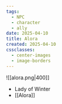 ```yaml
---
tags:
  - NPC
  - character
  - ally
date: 2025-04-10
title: Alora
created: 2025-04-10
cssclasses:
  - center-images
  - image-borders
---
```

![[alora.png|400]]

- Lady of Winter
- [[Alora]]